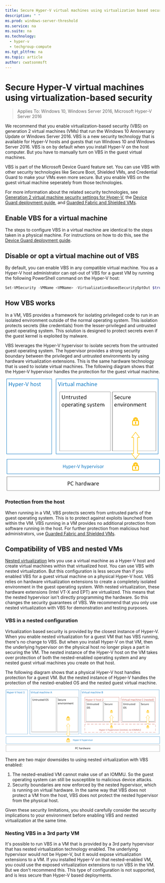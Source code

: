 ```yaml
---
title: Secure Hyper-V virtual machines using virtualization based security
description: " "
ms.prod: windows-server-threshold
ms.service: na
ms.suite: na
ms.technology:
  - hyper-v
  - techgroup-compute
ms.tgt_pltfrm: na
ms.topic: article
author: cwatsonmsft
---
```

# Secure Hyper-V virtual machines using virtualization-based security

>Applies To: Windows 10, Windows Server 2016, Microsoft Hyper-V Server 2016

We recommend that you enable virtualization-based security (VBS) on generation 2 virtual machines (VMs) that run the Windows 10 Anniversary Update or Windows Server 2016. VBS is a new security technology that is available for Hyper-V hosts and guests that run Windows 10 and Windows Server 2016. VBS is on by default when you install Hyper-V on the host computer. But you have to manually turn on VBS in the guest virtual machines. 

VBS is part of the Microsoft Device Guard feature set. You can use VBS with other security technologies like Secure Boot, Shielded VMs, and Credential Guard to make your VMs even more secure. But you enable VBS on the guest virtual machine seperately from those technologies.

For more information about the related security technologies, see [Generation 2 virtual machine security settings for Hyper-V](https://technet.microsoft.com/en-us/windows-server-docs/compute/hyper-v/learn-more/Generation-2-virtual-machine-security-settings-for-Hyper-V), the [Device Guard deployment guide](https://technet.microsoft.com/itpro/windows/keep-secure/device-guard-deployment-guide), and [Guarded Fabric and Shielded VMs](https://technet.microsoft.com/windows-server-docs/security/Guarded-Fabric-and-Shielded-VMs).

## Enable VBS for a virtual machine
The steps to configure VBS in a virtual machine are identical to the steps taken in a physical machine. For instructions on how to do this, see the [Device Guard deployment guide](https://technet.microsoft.com/itpro/windows/keep-secure/device-guard-deployment-guide). 

## Disable or opt a virtual machine out of VBS
By default, you can enable VBS in any compatible virtual machine. You as a Hyper-V host administrator can opt-out of VBS for a guest VM by running the following PowerShell command on the Hyper-V host:
```powershell
Set-VMSecurity -VMName <VMName> -VirtualizationBasedSecurityOptOut $true
```

## How VBS works
In a VM, VBS provides a framework for isolating privileged code to run in an isolated environment outside of the normal operating system. This isolation protects secrets (like credentials) from the lesser-privileged and untrusted guest operating system. This solution is designed to protect secrets even if the guest kernel is exploited by malware. 

VBS leverages the Hyper-V hypervisor to isolate secrets from the untrusted guest operating system. The hypervisor provides a strong security boundary between the privileged and untrusted environments by using hardware virtualization extensions. This is the same hardware technology that is used to isolate virtual machines. The following diagram shows that the Hyper-V hypervisor handles the protection for the guest virtual machine.

![Diagram that shows that the hypervisor handles protection for a guest VM.](images/hyper-v-VBS.png)

### Protection from the host
When running in a VM, VBS protects secrets from untrusted parts of the guest operating system. This is to protect against exploits launched from within the VM. VBS running in a VM provides no additional protection from software running in the host.
For further protection from malicious host administrators, use [Guarded Fabric and Shielded VMs](https://technet.microsoft.com/windows-server-docs/security/Guarded-Fabric-and-Shielded-VMs).

## Compatibility of VBS and nested VMs
[Nested virtualization](https://msdn.microsoft.com/en-us/virtualization/hyperv_on_windows/user_guide/nesting) lets you use a virtual machine as a Hyper-V host and create virtual machines within that virtualized host. You can use VBS with nested virtualization. But this configuration is less secure than if you enabled VBS for a guest virtual machine on a physical Hyper-V host. VBS relies on hardware virtualization extensions to create a completely isolated environment in the guest operating system. With nested virtualization, these hardware extensions (Intel VT-X and EPT) are virtualized. This means that the nested hypervisor isn't directly programming the hardware. So this changes the security guarantees of VBS.  We recommend that you only use nested virtualization with VBS for demonstration and testing purposes.   

### VBS in a nested configuration
Virtualization based security is provided by the closest instance of Hyper-V. When you enable nested virtualization for a guest VM that has VBS running, there's no change to VBS. But when you install Hyper-V on that VM, then the underlying hypervisor on the physical host no longer plays a part in securing the VM. The nested instance of the Hyper-V host on the VM takes over protection of both the nested-enabled operating system and any nested guest virtual machines you create on that host. 

The following diagram shows that a physical Hyper-V host handles protection for a guest VM. But the nested instance of Hyper-V handles the protection of the nested-enabled OS and the nested guest virtual machine.

![Diagram that shows which hypervisor handles protection for a VM for non-nested and a nested instance of Hyper-V.](images/hyper-v-nested-VBS-compatibility-.png)

There are two major downsides to using nested virtualization with VBS enabled:

1.	The nested-enabled VM cannot make use of an IOMMU. So the guest operating system can still be susceptible to malicious device attacks.
2.	Security boundaries are now enforced by the nested hypervisor, which is running on virtual hardware. In the same way that VBS does not protect a VM from the host, VBS does not protect the nested hypervisor from the physical host.

Given these security limitations, you should carefully consider the security implications to your environment before enabling VBS and nested virtualization at the same time.

### Nesting VBS in a 3rd party VM
It's possible to run VBS in a VM that is provided by a 3rd party hypervisor that has nested virtualization technology enabled. The underlying hypervisor would not be Hyper-V, but it would expose virtualization extensions to a VM. If you installed Hyper-V on that nested-enabled VM, you could use the exposed virtualization extensions to run VBS in the VM. But we don't recommend this. This type of configuration is not supported, and is less secure than Hyper-V based deployments.
